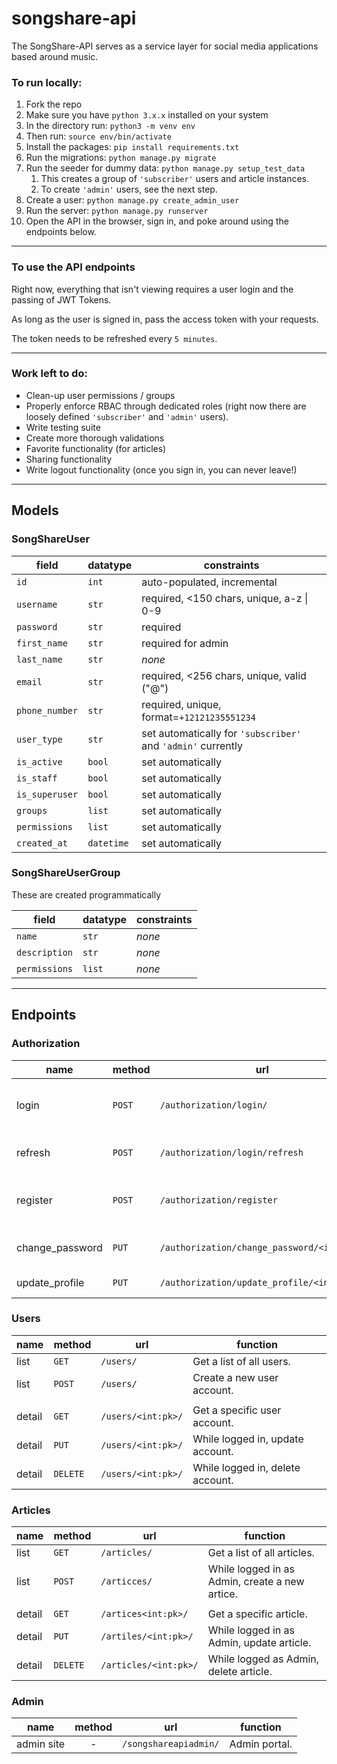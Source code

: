 # songshare-api
The SongShare-API serves as a service layer for social media applications based around music.

### To run locally:
1. Fork the repo 
2. Make sure you have `python 3.x.x` installed on your system 
3. In the directory run: `python3 -m venv env` 
4. Then run: `source env/bin/activate` 
5. Install the packages: `pip install requirements.txt` 
6. Run the migrations: `python manage.py migrate` 
7. Run the seeder for dummy data: `python manage.py setup_test_data` 
   1. This creates a group of `'subscriber'` users and article instances.
   2. To create `'admin'` users, see the next step.
8. Create a user: `python manage.py create_admin_user` 
9. Run the server: `python manage.py runserver` 
10. Open the API in the browser, sign in, and poke around using the endpoints below.

---

### To use the API endpoints
Right now, everything that isn't viewing requires a user login and the passing of JWT Tokens.

As long as the user is signed in, pass the access token with your requests. 

The token needs to be refreshed every `5 minutes`.

---

### Work left to do:
- Clean-up user permissions / groups
- Properly enforce RBAC through dedicated roles (right now there are loosely defined `'subscriber'` and `'admin'` users).
- Write testing suite
- Create more thorough validations
- Favorite functionality (for articles)
- Sharing functionality
- Write logout functionality (once you sign in, you can never leave!)

---

## Models
### SongShareUser
| field          | datatype   | constraints                                                  |
|----------------|------------|--------------------------------------------------------------|
| `id`           | `int`      | auto-populated, incremental                                  |
| `username`     | `str`      | required, <150 chars, unique, a-z \| 0-9                     |
| `password`     | `str`      | required                                                     |
| `first_name`   | `str`      | required for admin                                           |
| `last_name`    | `str`      | *none*                                                       |
| `email`        | `str`      | required, <256 chars, unique, valid ("@")                    |
| `phone_number` | `str`      | required, unique, format=`+12121235551234`                   |
| `user_type`    | `str`      | set automatically for `'subscriber'` and `'admin'` currently |
| `is_active`    | `bool`     | set automatically                                            |
| `is_staff`     | `bool`     | set automatically                                            |
| `is_superuser` | `bool`     | set automatically                                            |
| `groups`       | `list`     | set automatically                                            |
| `permissions`  | `list`     | set automatically                                            |
| `created_at`   | `datetime` | set automatically                                            |

### SongShareUserGroup
These are created programmatically

| field         | datatype | constraints |
|---------------|----------|-------------|
| `name`        | `str`    | *none*      |
| `description` | `str`    | *none*      |
| `permissions` | `list`   | *none*      |

---

## Endpoints
### Authorization
| name            | method | url                                        | function                                            |
|-----------------|--------|--------------------------------------------|-----------------------------------------------------|
| login           | `POST` | `/authorization/login/`                    | Get access & refresh tokens using user credentials. |
| refresh         | `POST` | `/authorization/login/refresh`             | Refresh session token (required every 5 minutes.    |
| register        | `POST` | `/authorization/register`                  | Register a new user (subscriber/artist only).       |
| change_password | `PUT`  | `/authorization/change_password/<int:pk>/` | Change password for user account.                   |
| update_profile  | `PUT`  | `/authorization/update_profile/<int:pk>/`  | Update profile details.                             |

### Users
| name   | method   | url                | function                         |
|--------|----------|--------------------|----------------------------------|
| list   | `GET`    | `/users/`          | Get a list of all users.         |
| list   | `POST`   | `/users/`          | Create a new user account.       |
|        |          |                    |                                  |
| detail | `GET`    | `/users/<int:pk>/` | Get a specific user account.     |
| detail | `PUT`    | `/users/<int:pk>/` | While logged in, update account. |
| detail | `DELETE` | `/users/<int:pk>/` | While logged in, delete account. |

### Articles
| name   | method   | url                   | function                                       |
|--------|----------|-----------------------|------------------------------------------------|
| list   | `GET`    | `/articles/`          | Get a list of all articles.                    |
| list   | `POST`   | `/articces/`          | While logged in as Admin, create a new artice. |
|        |          |                       |                                                |
| detail | `GET`    | `/artices<int:pk>/`   | Get a specific article.                        |
| detail | `PUT`    | `/artiles/<int:pk>/`  | While logged in as Admin, update article.      |
| detail | `DELETE` | `/articles/<int:pk>/` | While logged as Admin, delete article.         |

### Admin
| name       | method  | url                   | function      |
|------------|:-------:|-----------------------|---------------|
| admin site |    -    | `/songshareapiadmin/` | Admin portal. |
